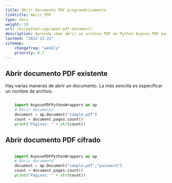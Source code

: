 ```yaml
---
title: Abrir documento PDF programáticamente
linktitle: Abrir PDF
type: docs
weight: 20
url: /es/python-cpp/open-pdf-document/
description: Aprenda cómo abrir un archivo PDF en Python Aspose.PDF para Python a través de la biblioteca C++. Puede abrir un PDF existente, un documento desde un flujo y un documento PDF cifrado.
lastmod: "2022-12-22"
sitemap:
    changefreq: "weekly"
    priority: 0.7
---
```


## Abrir documento PDF existente

Hay varias maneras de abrir un documento. La más sencilla es especificar un nombre de archivo.

```python

    import AsposePDFPythonWrappers as ap
    # Abrir documento
    document = ap.Document("sample.pdf")
    count = document.pages.count()
    print("Páginas: " + str(count))
```

## Abrir documento PDF cifrado

```python

    import AsposePDFPythonWrappers as ap
    # Abrir documento
    document = ap.Document("sample.pdf","password")
    count = document.pages.count()
    print("Páginas: " + str(count))
```